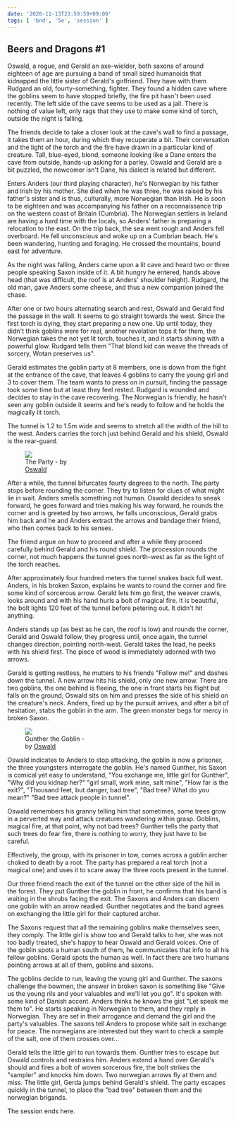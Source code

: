 ```yaml
---
date: '2020-11-13T23:59:59+09:00'
tags: [ 'bnd', '5e', 'session' ]
---
```


## Beers and Dragons #1

Oswald, a rogue, and Gerald an axe-wielder, both saxons of around eighteen of age are pursuing a band of small sized humanoids that kidnapped the little sister of Gerald's girlfriend. They have with them Rudgard an old, fourty-something, fighter. They found a hidden cave where the goblins seem to have stopped briefly, the fire pit hasn't been used recently. The left side of the cave seems to be used as a jail. There is nothing of value left, only rags that they use to make some kind of torch, outside the night is falling.

The friends decide to take a closer look at the cave's wall to find a passage, it takes them an hour, during which they recuperate a bit. Their conversation and the light of the torch and the fire have drawn in a particular kind of creature. Tall, blue-eyed, blond, someone looking like a Dane enters the cave from outside, hands-up asking for a parley. Oswald and Gerald are a bit puzzled, the newcomer isn't Dane, his dialect is related but different.

Enters Anders (our third playing character), he's Norwegian by his father and Irish by his mother. She died when he was three, he was raised by his father's sister and is thus, culturally, more Norwegian than Irish. He is soon to be eighteen and was accompanying his father on a reconnaissance trip on the western coast of Britain (Cumbria). The Norwegian settlers in Ireland are having a hard time with the locals, so Anders' father is preparing a relocation to the east. On the trip back, the sea went rough and Anders fell overboard. He fell unconscious and woke up on a Cumbrian beach. He's been wandering, hunting and foraging. He crossed the mountains, bound east for adventure.

As the night was falling, Anders came upon a lit cave and heard two or three people speaking Saxon inside of it. A bit hungry he entered, hands above head (that was difficult, the roof is at Anders' shoulder height). Rudgard, the old man, gave Anders some cheese, and thus a new companion joined the chase.

After one or two hours alternating search and rest, Oswald and Gerald find the passage in the wall. It seems to go straight towards the west. Since the first torch is dying, they start preparing a new one. Up until today, they didn't think goblins were for real, another revelation tops it for them, the Norwegian takes the not yet lit torch, touches it, and it starts shining with a powerful glow. Rudgard tells them "That blond kid can weave the threads of sorcery, Wotan preserves us".

Gerald estimates the goblin party at 8 members, one is down from the fight at the entrance of the cave, that leaves 4 goblins to carry the young girl and 3 to cover them. The team wants to press on in pursuit, finding the passage took some time but at least they feel rested. Rudgard is wounded and decides to stay in the cave recovering. The Norwegian is friendly, he hasn't seen any goblin outside it seems and he's ready to follow and he holds the magically lit torch.

The tunnel is 1.2 to 1.5m wide and seems to stretch all the width of the hill to the west. Anders carries the torch just behind Gerald and his shield, Oswald is the rear-guard.

<figure class="left" style="width: 28%">
<img src="images/20201113_group.jpg" />
<figcaption>The Party - by <a href="https://damiencordova.wordpress.com/">Oswald</a></figcaption>
</figure>

After a while, the tunnel bifurcates fourty degrees to the north. The party stops before rounding the corner. They try to listen for clues of what might lie in wait. Anders smells something not human. Oswald decides to sneak forward, he goes forward and tries making his way forward, he rounds the corner and is greeted by two arrows, he falls unconscious, Gerald grabs him back and he and Anders extract the arrows and bandage their friend, who then comes back to his senses.

The friend argue on how to proceed and after a while they proceed carefully behind Gerald and his round shield. The procession rounds the corner, not much happens the tunnel goes north-west as far as the light of the torch reaches.

After approximately four hundred meters the tunnel snakes back full west. Anders, in his broken Saxon, explains he wants to round the corner and fire some kind of sorcerous arrow. Gerald lets him go first, the weaver crawls, looks around and with his hand hurls a bolt of magical fire. It is beautiful, the bolt lights 120 feet of the tunnel before petering out. It didn't hit anything.

Anders stands up (as best as he can, the roof is low) and rounds the corner, Gerald and Oswald follow, they progress until, once again, the tunnel changes direction, pointing north-west. Gerald takes the lead, he peeks with his shield first. The piece of wood is immediately adorned with two arrows.

Gerald is getting restless, he mutters to his friends "Follow me!" and dashes down the tunnel. A new arrow hits his shield, only one new arrow. There are two goblins, the one behind is fleeing, the one in front starts his flight but falls on the ground, Oswald sits on him and presses the side of his shield on the creature's neck. Anders, fired up by the pursuit arrives, and after a bit of hesitation, stabs the goblin in the arm. The green monster begs for mercy in broken Saxon.

<figure class="left" style="width: 28%">
<img src="images/20201113_gunther.jpg" />
<figcaption>Gunther the Goblin - by <a href="https://damiencordova.wordpress.com/">Oswald</a></figcaption>
</figure>

Oswald indicates to Anders to stop attacking, the goblin is now a prisoner, the three youngsters interrogate the goblin. He's named Gunther, his Saxon is comical yet easy to understand, "You exchange me, little girl for Gunther", "Why did you kidnap her?" "girl small, work mine, salt mine", "How far is the exit?", "Thousand feet, but danger, bad tree", "Bad tree? What do you mean?" "Bad tree attack people in tunnel".

Oswald remembers his granny telling him that sometimes, some trees grow in a perverted way and attack creatures wandering within grasp. Goblins, magical fire, at that point, why not bad trees? Gunther tells the party that such trees do fear fire, there is nothing to worry, they just have to be careful.

Effectively, the group, with its prisoner in tow, comes across a goblin archer choked to death by a root. The party has prepared a real torch (not a magical one) and uses it to scare away the three roots present in the tunnel.

Our three friend reach the exit of the tunnel on the other side of the hill in the forest. They put Gunther the goblin in front, he confirms that his band is waiting in the shrubs facing the exit. The Saxons and Anders can discern one goblin with an arrow readied. Gunther negotiates and the band agrees on exchanging the little girl for their captured archer.

The Saxons request that all the remaining goblins make themselves seen, they comply. The little girl is show too and Gerald talks to her, she was not too badly treated, she's happy to hear Oswald and Gerald voices. One of the goblin spots a human south of them, he communicates that info to all his fellow goblins. Gerald spots the human as well. In fact there are two humans pointing arrows at all of them, goblins and saxons.

The goblins decide to run, leaving the young girl and Gunther. The saxons challenge the bowmen, the answer in broken saxon is something like "Give us the young rils and your valuables and we'll let you go". It's spoken with some kind of Danish accent. Anders thinks he knows the gist "Let speak me them to". He starts speaking in Norwegian to them, and they reply in Norwegian. They are set in their arrogance and demand the girl and the party's valuables. The saxons tell Anders to propose white salt in exchange for peace. The norwegians are interested but they want to check a sample of the salt, one of them crosses over...

Gerald tells the little girl to run towards them. Gunther tries to escape but Oswald controls and restrains him. Anders extend a hand over Gerald's should and fires a bolt of woven sorcerous fire, the bolt strikes the "sampler" and knocks him down. Two norwegian arrows fly at them and miss. The little girl, Gerda jumps behind Gerald's shield. The party escapes quickly in the tunnel, to place the "bad tree" between them and the norwegian brigands.

The session ends here.

